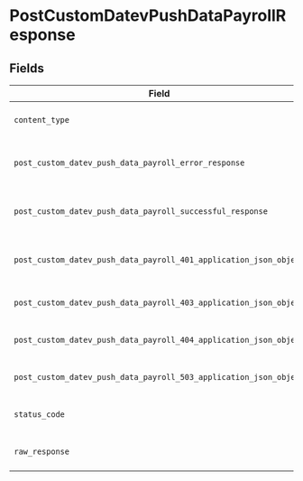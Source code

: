 # PostCustomDatevPushDataPayrollResponse


## Fields

| Field                                                                                                                                        | Type                                                                                                                                         | Required                                                                                                                                     | Description                                                                                                                                  |
| -------------------------------------------------------------------------------------------------------------------------------------------- | -------------------------------------------------------------------------------------------------------------------------------------------- | -------------------------------------------------------------------------------------------------------------------------------------------- | -------------------------------------------------------------------------------------------------------------------------------------------- |
| `content_type`                                                                                                                               | *str*                                                                                                                                        | :heavy_check_mark:                                                                                                                           | HTTP response content type for this operation                                                                                                |
| `post_custom_datev_push_data_payroll_error_response`                                                                                         | [Optional[shared.PostCustomDatevPushDataPayrollErrorResponse]](../../models/shared/postcustomdatevpushdatapayrollerrorresponse.md)           | :heavy_minus_sign:                                                                                                                           | POST /custom/datev/push-data/payroll Error response                                                                                          |
| `post_custom_datev_push_data_payroll_successful_response`                                                                                    | [Optional[shared.PostCustomDatevPushDataPayrollSuccessfulResponse]](../../models/shared/postcustomdatevpushdatapayrollsuccessfulresponse.md) | :heavy_minus_sign:                                                                                                                           | POST /custom/datev/push-data/payroll Successful response                                                                                     |
| `post_custom_datev_push_data_payroll_401_application_json_object`                                                                            | [Optional[PostCustomDatevPushDataPayroll401ApplicationJSON]](../../models/operations/postcustomdatevpushdatapayroll401applicationjson.md)    | :heavy_minus_sign:                                                                                                                           | Returned when the authentication header was invalid or missing.                                                                              |
| `post_custom_datev_push_data_payroll_403_application_json_object`                                                                            | [Optional[PostCustomDatevPushDataPayroll403ApplicationJSON]](../../models/operations/postcustomdatevpushdatapayroll403applicationjson.md)    | :heavy_minus_sign:                                                                                                                           | Returned when the passed integration is inactive.                                                                                            |
| `post_custom_datev_push_data_payroll_404_application_json_object`                                                                            | [Optional[PostCustomDatevPushDataPayroll404ApplicationJSON]](../../models/operations/postcustomdatevpushdatapayroll404applicationjson.md)    | :heavy_minus_sign:                                                                                                                           | Returned when a requested resource is not found.                                                                                             |
| `post_custom_datev_push_data_payroll_503_application_json_object`                                                                            | [Optional[PostCustomDatevPushDataPayroll503ApplicationJSON]](../../models/operations/postcustomdatevpushdatapayroll503applicationjson.md)    | :heavy_minus_sign:                                                                                                                           | Returned when no sync has finished successfully yet                                                                                          |
| `status_code`                                                                                                                                | *int*                                                                                                                                        | :heavy_check_mark:                                                                                                                           | HTTP response status code for this operation                                                                                                 |
| `raw_response`                                                                                                                               | [requests.Response](https://requests.readthedocs.io/en/latest/api/#requests.Response)                                                        | :heavy_minus_sign:                                                                                                                           | Raw HTTP response; suitable for custom response parsing                                                                                      |
